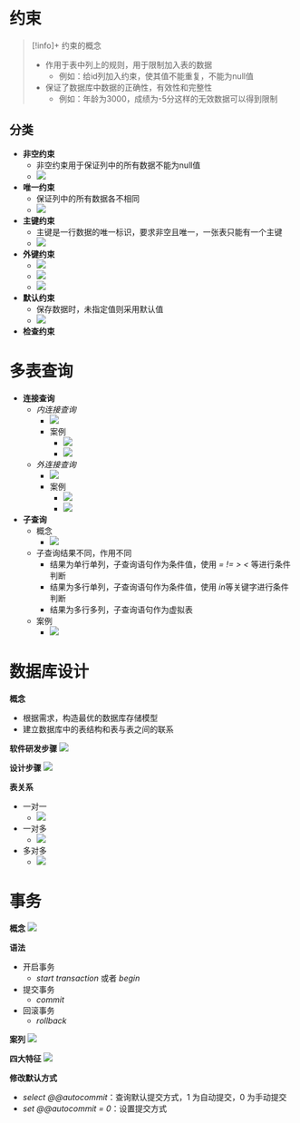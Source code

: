 # 约束

> [!info]+ 约束的概念
> - 作用于表中列上的规则，用于限制加入表的数据
> 	- 例如：给id列加入约束，使其值不能重复，不能为null值
> - 保证了数据库中数据的正确性，有效性和完整性
> 	- 例如：年龄为3000，成绩为-5分这样的无效数据可以得到限制
> 

## 分类

- **非空约束**
	- 非空约束用于保证列中的所有数据不能为null值
	- ![](http://imgs.kbpoyo.top/imgs/数据库_202207062248124.png)
- **唯一约束**
	- 保证列中的所有数据各不相同
	- ![](http://imgs.kbpoyo.top/imgs/数据库_202207062252885.png)
- **主键约束**
	- 主键是一行数据的唯一标识，要求非空且唯一，一张表只能有一个主键
	- ![](http://imgs.kbpoyo.top/imgs/数据库_202207062256799.png)
- **外键约束**
	- ![](http://imgs.kbpoyo.top/imgs/数据库_202207062303838.png)
	- ![](http://imgs.kbpoyo.top/imgs/数据库_202207062305498.png)
	- ![](http://imgs.kbpoyo.top/imgs/数据库-202207062308488.png)
- **默认约束**
	- 保存数据时，未指定值则采用默认值
	- ![](http://imgs.kbpoyo.top/imgs/数据库_202207062310930.png)
- **检查约束**


# 多表查询

- **连接查询**
	- *内连接查询*
		- ![](http://imgs.kbpoyo.top/imgs/数据库_202207062316541.png)
		- 案例
			-  ![](http://imgs.kbpoyo.top/imgs/数据库_202207062318864.png)
			- ![](http://imgs.kbpoyo.top/imgs/数据库_202207062318275.png)
	- *外连接查询*
		- ![](http://imgs.kbpoyo.top/imgs/数据库_202207062320777.png)
		- 案例
			- ![](http://imgs.kbpoyo.top/imgs/数据库_202207062321482.png)
			- ![](http://imgs.kbpoyo.top/imgs/数据库_202207062321097.png)
- **子查询**
	- 概念
		- ![](http://imgs.kbpoyo.top/imgs/数据库_202207062323165.png)
	- 子查询结果不同，作用不同
		- 结果为单行单列，子查询语句作为条件值，使用 *= != > <* 等进行条件判断
		- 结果为多行单列，子查询语句作为条件值，使用 *in*等关键字进行条件判断
		- 结果为多行多列，子查询语句作为虚拟表
	- 案例
		- ![](http://imgs.kbpoyo.top/imgs/数据库_202207062328747.png)


# 数据库设计

**概念**
- 根据需求，构造最优的数据库存储模型
- 建立数据库中的表结构和表与表之间的联系

**软件研发步骤**
![](http://imgs.kbpoyo.top/imgs/数据库_202207062332559.png)

**设计步骤**
![](http://imgs.kbpoyo.top/imgs/数据库_202207062335107.png)

**表关系**
- 一对一
	- ![](http://imgs.kbpoyo.top/imgs/数据库_202207062336345.png)
- 一对多
	- ![](http://imgs.kbpoyo.top/imgs/数据库_202207062336314.png)
- 多对多
	- ![](http://imgs.kbpoyo.top/imgs/数据库-202207062337602.png)


# 事务

**概念**
![](http://imgs.kbpoyo.top/imgs/数据库_202207062341898.png)

**语法**
- 开启事务
	- *start transaction* 或者 *begin*
- 提交事务
	- *commit*
- 回滚事务
	- *rollback*

**案列**
![](http://imgs.kbpoyo.top/imgs/数据库_202207062344987.png)

**四大特征**
![](http://imgs.kbpoyo.top/imgs/数据库_202207062346416.png)

**修改默认方式**
- *select @@autocommit*：查询默认提交方式，1 为自动提交，0 为手动提交
- *set @@autocommit = 0*：设置提交方式
